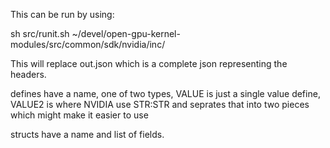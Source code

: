 
This can be run by using:

sh src/runit.sh ~/devel/open-gpu-kernel-modules/src/common/sdk/nvidia/inc/

This will replace out.json which is a complete json representing the headers.

defines have a name, one of two types, VALUE is just a single value define,
VALUE2 is where NVIDIA use STR:STR and seprates that into two pieces which might make it easier to use

structs have a name and list of fields.

